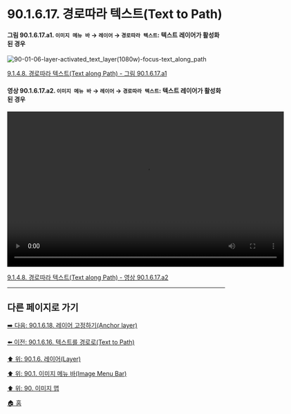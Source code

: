 # 90.1.6.17. 경로따라 텍스트(Text to Path)

<a id="90-01-06-17-a1"></a>

#### 그림 90.1.6.17.a1. `이미지 메뉴 바` → `레이어` → `경로따라 텍스트`: 텍스트 레이어가 활성화된 경우
![90-01-06-layer-activated_text_layer(1080w)-focus-text_along_path](https://github.com/wonder13662/gimp/assets/15767104/b1984799-39f9-442e-9be0-8dadbe878a7e)

[9.1.4.8. 경로따라 텍스트(Text along Path) - 그림 90.1.6.17.a1](./09-01-04-08-text_along_path.md#90-01-06-17-a1)

<a id="90-01-06-17-a2"></a>

#### 영상 90.1.6.17.a2. `이미지 메뉴 바` → `레이어` → `경로따라 텍스트`: 텍스트 레이어가 활성화된 경우
<video controls="controls" width="640" height="360" src="https://github.com/wonder13662/gimp/assets/15767104/d0a59058-784d-4cf9-abd7-b2284e699b7b"></video>

[9.1.4.8. 경로따라 텍스트(Text along Path) - 영상 90.1.6.17.a2](./09-01-04-08-text_along_path.md#90-01-06-17-a2)

***

## 다른 페이지로 가기

[➡️ 다음: 90.1.6.18. 레이어 고정하기(Anchor layer)](./90-01-06-18-anchor_layer.md)

[⬅️ 이전: 90.1.6.16. 텍스트를 경로로(Text to Path)](./90-01-06-16-text_to_path.md)

[⬆️ 위: 90.1.6. 레이어(Layer)](./90-01-06-00-layer.md)

[⬆️ 위: 90.1. 이미지 메뉴 바(Image Menu Bar)](./90-01-00-image-menu-bar.md)

[⬆️ 위: 90. 이미지 맵](./90-00-image-map.md)

[🏠 홈](./00-home.md)